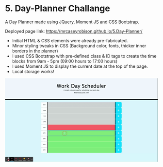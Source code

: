 # 5. Day-Planner Challange

A Day Planner made using JQuery, Moment JS and CSS Bootstrap.

Deployed page link: https://mrcaseyrobison.github.io/5.Day-Planner/

+ Initial HTML & CSS elements were already pre-fabricated.
+ Minor styling tweaks in CSS (Background color, fonts, thicker inner borders in the planner)
+ I used CSS Bootstrap with pre-defined class & ID tags to create the time blocks from 9am - 5pm (09:00 hours to 17:00 hours)
+ I used Moment JS to display the current date at the top of the page.
+ Local storage works!

<img src = "./images/demo.gif">